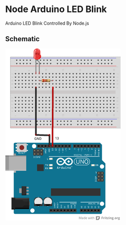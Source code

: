 Node Arduino LED Blink
=======================================

Arduino LED Blink Controlled By Node.js


Schematic
---------

![schematic](https://github.com/junwatu/node-arduino-blink/blob/master/schematic/Arduino-LED-sketch.png)



